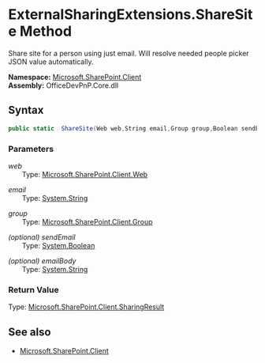 # ExternalSharingExtensions.ShareSite Method  
Share site for a person using just email. Will resolve needed people picker JSON value automatically.  

**Namespace:** [Microsoft.SharePoint.Client](Microsoft.SharePoint.Client.md)  
**Assembly:** OfficeDevPnP.Core.dll  
## Syntax
```C#
public static  ShareSite(Web web,String email,Group group,Boolean sendEmail,String emailBody)
```
### Parameters
*web*  
&emsp;&emsp;Type: [Microsoft.SharePoint.Client.Web](Microsoft.SharePoint.Client.Web.md) 
&emsp;&emsp;  
  
*email*  
&emsp;&emsp;Type: [System.String](System.String.md) 
&emsp;&emsp;  
  
*group*  
&emsp;&emsp;Type: [Microsoft.SharePoint.Client.Group](Microsoft.SharePoint.Client.Group.md) 
&emsp;&emsp;  
  
*(optional) sendEmail*  
&emsp;&emsp;Type: [System.Boolean](System.Boolean.md) 
&emsp;&emsp;  
  
*(optional) emailBody*  
&emsp;&emsp;Type: [System.String](System.String.md) 
&emsp;&emsp;  
  
### Return Value
Type: [Microsoft.SharePoint.Client.SharingResult](Microsoft.SharePoint.Client.SharingResult.md 
)
## See also
- [Microsoft.SharePoint.Client](Microsoft.SharePoint.Client.md)
